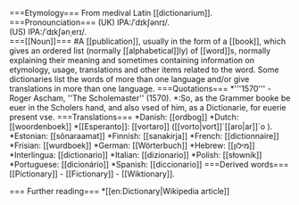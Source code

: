 ===Etymology===
From medival Latin [[dictionarium]]. 
===Pronounciation===
(UK) IPA:/ˈdɪkʃənrɪ/.<br> 
(US) IPA:/ˈdɪkʃənˌerɪ/.  
===[[Noun]]===
#A [[publication]], usually in the form of a [[book]], which gives an ordered list (normally [[alphabetical]]ly) of [[word]]s, normally explaining their meaning and sometimes containing information on etymology, usage, translations and other items related to the word. Some dictionaries list the words of more than one language and/or give translations in more than one language.
===Quotations===
*'''1570''' - Roger Ascham, ''The Scholemaster'' (1570).
*:So, as the Grammer booke be euer in the Scholers hand, and also vsed of him, as a Dictionarie, for euerie present vse.
===Translations===
*Danish: [[ordbog]]
*Dutch: [[woordenboek]]
*[[Esperanto]]: [[vortaro]] ([[vorto|vort]]´[[aro|ar]]´o ).
*Estonian: [[sõnaraamat]]
*Finnish: [[sanakirja]]
*French: [[dictionnaire]]
*Frisian: [[wurdboek]]
*German: [[Wörterbuch]]
*Hebrew: [[מילון]]
*Interlingua: [[dictionario]]
*Italian: [[dizionario]]
*Polish: [[słownik]]
*Portuguese: [[dicionário]]
*Spanish: [[diccionario]]
===Derived words===
[[Pictionary]] - [[Fictionary]] - [[Wiktionary]]. 

=== Further reading===
*[[en:Dictionary|Wikipedia article]]